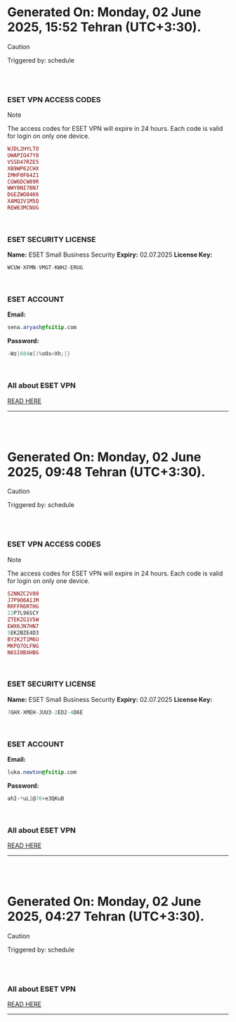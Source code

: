 # Generated On: Monday, 02 June 2025, 15:52 Tehran (UTC+3:30).

> [!CAUTION]
> Triggered by: schedule

<br><br>

### ESET VPN ACCESS CODES

> [!NOTE]
> The access codes for ESET VPN will expire in 24 hours.
> Each code is valid for login on only one device.

```ruby
WJDL2HYLTO
UWAPIO47Y8
VSSD47RZE5
XB9WP62CHX
IMHF0F64Z1
CGW6DCW89R
WWY0NI7BN7
DGEZWO84K6
XAMQ2V1M5Q
REW63MCNUG
```

<br>

### ESET SECURITY LICENSE

**Name:** ESET Small Business Security
**Expiry:** 02.07.2025
**License Key:**

```POV-Ray SDL
WCUW-XFMN-VMGT-KWH2-ERUG
```

<br>

### ESET ACCOUNT

**Email:**

```CSS
sena.aryash@fsitip.com
```

**Password:**

```POV-Ray SDL
-Wz|684e[)%oOs<Xh;|}
```

<br>

### All about ESET VPN

[READ HERE](https://t.me/F_NiREvil/2113)

---

<br><br>

# Generated On: Monday, 02 June 2025, 09:48 Tehran (UTC+3:30).

> [!CAUTION]
> Triggered by: schedule

<br><br>

### ESET VPN ACCESS CODES

> [!NOTE]
> The access codes for ESET VPN will expire in 24 hours.
> Each code is valid for login on only one device.

```ruby
S2NNZC2V80
J7P9O6A1JM
RRFFR6RTHG
22P7L96SCY
ZTEKZG1V5W
EWX6JN7HN7
5EK2BZE4D3
BY2K2T1M6U
MKPQ7OLFNG
N6SI0BXHBG
```

<br>

### ESET SECURITY LICENSE

**Name:** ESET Small Business Security
**Expiry:** 02.07.2025
**License Key:**

```POV-Ray SDL
7GHX-XMEH-JUU3-2ED2-4D6E
```

<br>

### ESET ACCOUNT

**Email:**

```CSS
luka.newton@fsitip.com
```

**Password:**

```POV-Ray SDL
ahI~*uL}@76+e3QKuB
```

<br>

### All about ESET VPN

[READ HERE](https://t.me/F_NiREvil/2113)

---

<br><br>

# Generated On: Monday, 02 June 2025, 04:27 Tehran (UTC+3:30).

> [!CAUTION]
> Triggered by: schedule

<br><br>

### All about ESET VPN

[READ HERE](https://t.me/F_NiREvil/2113)

---

<br><br>

